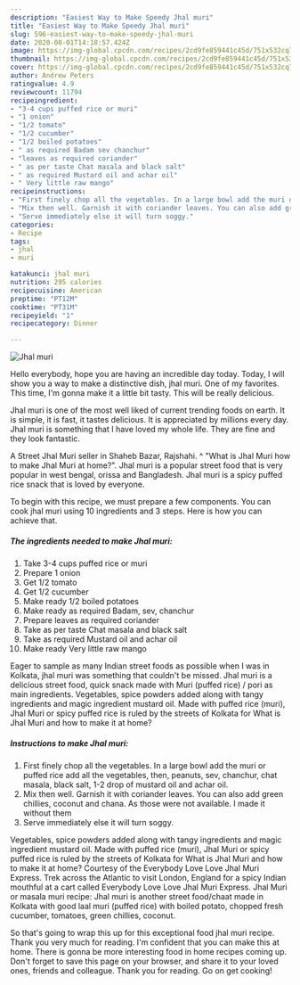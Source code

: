 ```yaml
---
description: "Easiest Way to Make Speedy Jhal muri"
title: "Easiest Way to Make Speedy Jhal muri"
slug: 596-easiest-way-to-make-speedy-jhal-muri
date: 2020-08-01T14:18:57.424Z
image: https://img-global.cpcdn.com/recipes/2cd9fe859441c45d/751x532cq70/jhal-muri-recipe-main-photo.jpg
thumbnail: https://img-global.cpcdn.com/recipes/2cd9fe859441c45d/751x532cq70/jhal-muri-recipe-main-photo.jpg
cover: https://img-global.cpcdn.com/recipes/2cd9fe859441c45d/751x532cq70/jhal-muri-recipe-main-photo.jpg
author: Andrew Peters
ratingvalue: 4.9
reviewcount: 11794
recipeingredient:
- "3-4 cups puffed rice or muri"
- "1 onion"
- "1/2 tomato"
- "1/2 cucumber"
- "1/2 boiled potatoes"
- " as required Badam sev chanchur"
- "leaves as required coriander"
- " as per taste Chat masala and black salt"
- " as required Mustard oil and achar oil"
- " Very little raw mango"
recipeinstructions:
- "First finely chop all the vegetables. In a large bowl add the muri or puffed rice add all the vegetables, then, peanuts, sev, chanchur, chat masala, black salt, 1-2 drop of mustard oil and achar oil."
- "Mix then well. Garnish it with coriander leaves. You can also add green chillies, coconut and chana. As those were not available. I made it without them"
- "Serve immediately else it will turn soggy."
categories:
- Recipe
tags:
- jhal
- muri

katakunci: jhal muri 
nutrition: 295 calories
recipecuisine: American
preptime: "PT12M"
cooktime: "PT31M"
recipeyield: "1"
recipecategory: Dinner

---
```



![Jhal muri](https://img-global.cpcdn.com/recipes/2cd9fe859441c45d/751x532cq70/jhal-muri-recipe-main-photo.jpg)

Hello everybody, hope you are having an incredible day today. Today, I will show you a way to make a distinctive dish, jhal muri. One of my favorites. This time, I'm gonna make it a little bit tasty. This will be really delicious.

Jhal muri is one of the most well liked of current trending foods on earth. It is simple, it is fast, it tastes delicious. It is appreciated by millions every day. Jhal muri is something that I have loved my whole life. They are fine and they look fantastic.

A Street Jhal Muri seller in Shaheb Bazar, Rajshahi. ^ &#34;What is Jhal Muri how to make Jhal Muri at home?&#34;. Jhal muri is a popular street food that is very popular in west bengal, orissa and Bangladesh. Jhal muri is a spicy puffed rice snack that is loved by everyone.


To begin with this recipe, we must prepare a few components. You can cook jhal muri using 10 ingredients and 3 steps. Here is how you can achieve that.

<!--inarticleads1-->

##### The ingredients needed to make Jhal muri:

1. Take 3-4 cups puffed rice or muri
1. Prepare 1 onion
1. Get 1/2 tomato
1. Get 1/2 cucumber
1. Make ready 1/2 boiled potatoes
1. Make ready  as required Badam, sev, chanchur
1. Prepare leaves as required coriander
1. Take  as per taste Chat masala and black salt
1. Take  as required Mustard oil and achar oil
1. Make ready  Very little raw mango


Eager to sample as many Indian street foods as possible when I was in Kolkata, jhal muri was something that couldn&#39;t be missed. Jhal muri is a delicious street food, quick snack made with Muri (puffed rice) / pori as main ingredients. Vegetables, spice powders added along with tangy ingredients and magic ingredient mustard oil. Made with puffed rice (muri), Jhal Muri or spicy puffed rice is ruled by the streets of Kolkata for What is Jhal Muri and how to make it at home? 

<!--inarticleads2-->

##### Instructions to make Jhal muri:

1. First finely chop all the vegetables. In a large bowl add the muri or puffed rice add all the vegetables, then, peanuts, sev, chanchur, chat masala, black salt, 1-2 drop of mustard oil and achar oil.
1. Mix then well. Garnish it with coriander leaves. You can also add green chillies, coconut and chana. As those were not available. I made it without them
1. Serve immediately else it will turn soggy.


Vegetables, spice powders added along with tangy ingredients and magic ingredient mustard oil. Made with puffed rice (muri), Jhal Muri or spicy puffed rice is ruled by the streets of Kolkata for What is Jhal Muri and how to make it at home? Courtesy of the Everybody Love Love Jhal Muri Express. Trek across the Atlantic to visit London, England for a spicy Indian mouthful at a cart called Everybody Love Love Jhal Muri Express. Jhal Muri or masala muri recipe: Jhal muri is another street food/chaat made in Kolkata with good laal muri (puffed rice) with boiled potato, chopped fresh cucumber, tomatoes, green chillies, coconut. 

So that's going to wrap this up for this exceptional food jhal muri recipe. Thank you very much for reading. I'm confident that you can make this at home. There is gonna be more interesting food in home recipes coming up. Don't forget to save this page on your browser, and share it to your loved ones, friends and colleague. Thank you for reading. Go on get cooking!
